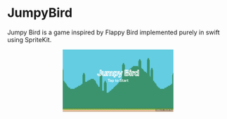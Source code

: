 # JumpyBird
 Jumpy Bird is a game inspired by Flappy Bird implemented purely in swift using SpriteKit.

<img 
src="main_image.png" 
alt="Jumpy Bird main screen" 
style="margin-left: auto; margin-right: auto; display: block; width: 50%;">